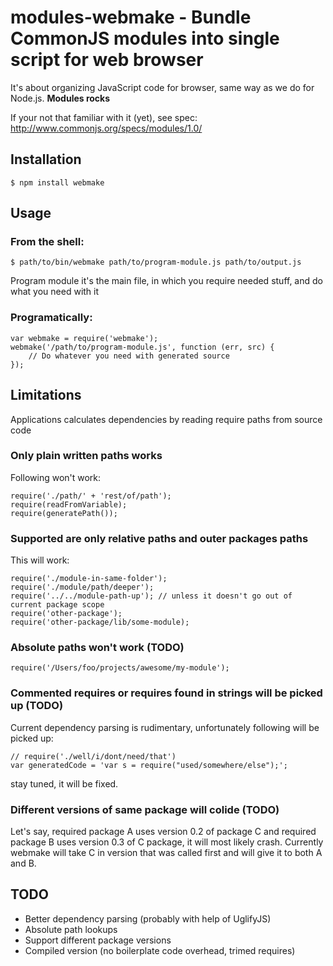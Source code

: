 # modules-webmake - Bundle CommonJS modules into single script for web browser

It's about organizing JavaScript code for browser, same way as we do for Node.js.
__Modules rocks__

If your not that familiar with it (yet), see spec:
http://www.commonjs.org/specs/modules/1.0/

## Installation

	$ npm install webmake

## Usage

### From the shell:

	$ path/to/bin/webmake path/to/program-module.js path/to/output.js

Program module it's the main file, in which you require needed stuff, and do what you need with it

### Programatically:

	var webmake = require('webmake');
	webmake('/path/to/program-module.js', function (err, src) {
		// Do whatever you need with generated source
	});

## Limitations

Applications calculates dependencies by reading require paths from source code

### Only plain written paths works

Following won't work:

	require('./path/' + 'rest/of/path');
	require(readFromVariable);
	require(generatePath());

### Supported are only relative paths and outer packages paths

This will work:

	require('./module-in-same-folder');
	require('./module/path/deeper');
	require('../../module-path-up'); // unless it doesn't go out of current package scope
	require('other-package');
	require('other-package/lib/some-module);

### Absolute paths won't work (TODO)

	require('/Users/foo/projects/awesome/my-module');

### Commented requires or requires found in strings will be picked up (TODO)

Current dependency parsing is rudimentary, unfortunately following will be picked up:

	// require('./well/i/dont/need/that')
	var generatedCode = 'var s = require("used/somewhere/else");';

stay tuned, it will be fixed.

### Different versions of same package will colide (TODO)

Let's say, required package A uses version 0.2 of package C and required package B uses version 0.3 of C package, it will most likely crash. Currently webmake will take C in version that was called first and will give it to both A and B.

## TODO

* Better dependency parsing (probably with help of UglifyJS)
* Absolute path lookups
* Support different package versions
* Compiled version (no boilerplate code overhead, trimed requires)
